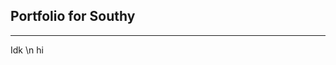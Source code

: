 ## Portfolio for Southy
-----------------------------------------------------------------------
<a>Idk \n hi
